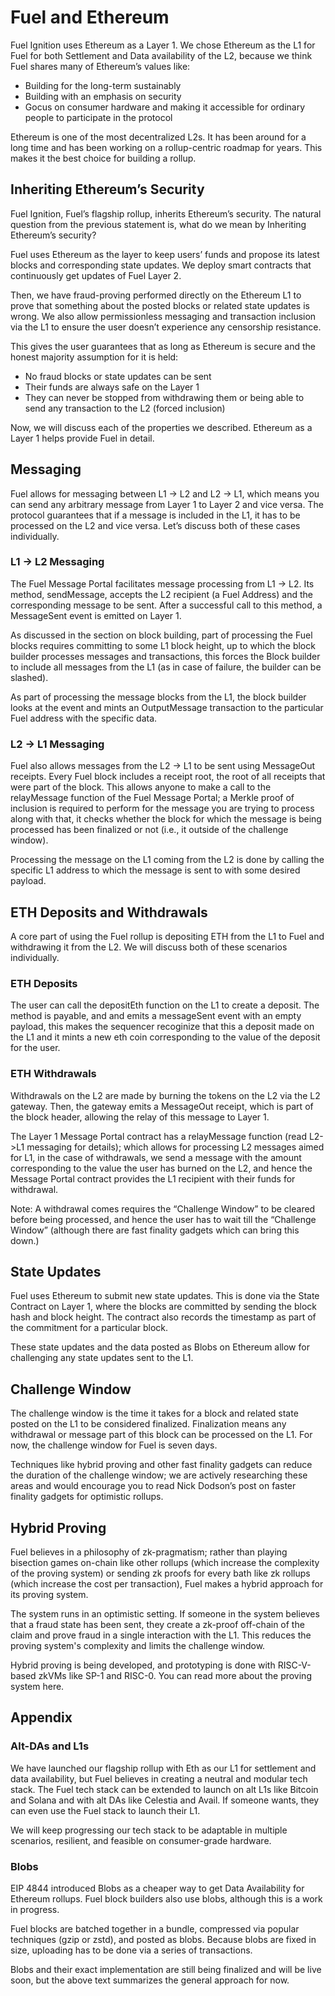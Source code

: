 # Fuel and Ethereum

Fuel Ignition uses Ethereum as a Layer 1. We chose Ethereum as the L1 for Fuel for both Settlement and Data availability of the L2, because we think Fuel shares many of Ethereum’s values like:

- Building for the long-term sustainably
- Building with an emphasis on security
- Gocus on consumer hardware and making it accessible for ordinary people to participate in the protocol

Ethereum is one of the most decentralized L2s. It has been around for a long time and has been working on a rollup-centric roadmap for years. This makes it the best choice for building a rollup.

## Inheriting Ethereum’s Security

Fuel Ignition, Fuel’s flagship rollup, inherits Ethereum’s security. The natural question from the previous statement is, what do we mean by Inheriting Ethereum’s security?

Fuel uses Ethereum as the layer to keep users’ funds and propose its latest blocks and corresponding state updates. We deploy smart contracts that continuously get updates of Fuel Layer 2. 

Then, we have fraud-proving performed directly on the Ethereum L1 to prove that something about the posted blocks or related state updates is wrong. We also allow permissionless messaging and transaction inclusion via the L1 to ensure the user doesn’t experience any censorship resistance.

This gives the user guarantees that as long as Ethereum is secure and the honest majority assumption for it is held:

- No fraud blocks or state updates can be sent
- Their funds are always safe on the Layer 1
- They can never be stopped from withdrawing them or being able to send any transaction to the L2 (forced inclusion)

Now, we will discuss each of the properties we described. Ethereum as a Layer 1 helps provide Fuel in detail.

## Messaging

Fuel allows for messaging between L1 → L2 and L2 → L1, which means you can send any arbitrary message from Layer 1 to Layer 2 and vice versa. The protocol guarantees that if a message is included in the L1, it has to be processed on the L2 and vice versa. Let’s discuss both of these cases individually.

### L1 → L2 Messaging

The Fuel Message Portal facilitates message processing from L1 -> L2. Its method, sendMessage, accepts the L2 recipient (a Fuel Address) and the corresponding message to be sent. After a successful call to this method, a MessageSent event is emitted on Layer 1.

As discussed in the section on block building, part of processing the Fuel blocks requires committing to some L1 block height, up to which the block builder processes messages and transactions, this forces the Block builder to include all messages from the L1 (as in case of failure, the builder can be slashed).

As part of processing the message blocks from the L1, the block builder looks at the event and mints an OutputMessage transaction to the particular Fuel address with the specific data.

### L2 → L1 Messaging

Fuel also allows messages from the L2 -> L1 to be sent using MessageOut receipts. Every Fuel block includes a receipt root, the root of all receipts that were part of the block. This allows anyone to make a call to the relayMessage function of the Fuel Message Portal; a Merkle proof of inclusion is required to perform for the message you are trying to process along with that, it checks whether the block for which the message is being processed has been finalized or not (i.e., it outside of the challenge window).

Processing the message on the L1 coming from the L2 is done by calling the specific L1 address to which the message is sent to with some desired payload.

## ETH Deposits and Withdrawals

A core part of using the Fuel rollup is depositing ETH from the L1 to Fuel and withdrawing it from the L2. We will discuss both of these scenarios individually.

### ETH Deposits

The user can call the depositEth function on the L1 to create a deposit. The method is payable, and and emits a messageSent event with an empty payload, this makes the sequencer recoginize that this a deposit made on the L1 and it mints a new eth coin corresponding to the value of the deposit for the user.

### ETH Withdrawals

Withdrawals on the L2 are made by burning the tokens on the L2 via the L2 gateway. Then, the gateway emits a MessageOut receipt, which is part of the block header, allowing the relay of this message to Layer 1.

The Layer 1 Message Portal contract has a relayMessage function (read L2->L1 messaging for details); which allows for processing L2 messages aimed for L1, in the case of withdrawals, we send a message with the amount corresponding to the value the user has burned on the L2, and hence the Message Portal contract provides the L1 recipient with their funds for withdrawal.

Note: A withdrawal comes requires the “Challenge Window” to be cleared before being processed, and hence the user has to wait till the “Challenge Window” (although there are fast finality gadgets which can bring this down.)

## State Updates

Fuel uses Ethereum to submit new state updates. This is done via the State Contract on Layer 1, where the blocks are committed by sending the block hash and block height. The contract also records the timestamp as part of the commitment for a particular block.

These state updates and the data posted as Blobs on Ethereum allow for challenging any state updates sent to the L1.

## Challenge Window

The challenge window is the time it takes for a block and related state posted on the L1 to be considered finalized. Finalization means any withdrawal or message part of this block can be processed on the L1. For now, the challenge window for Fuel is seven days.

Techniques like hybrid proving and other fast finality gadgets can reduce the duration of the challenge window; we are actively researching these areas and would encourage you to read Nick Dodson’s post on faster finality gadgets for optimistic rollups.

## Hybrid Proving

Fuel believes in a philosophy of zk-pragmatism; rather than playing bisection games on-chain like other rollups (which increase the complexity of the proving system)  or sending zk proofs for every bath like zk rollups (which increase the cost per transaction), Fuel makes a hybrid approach for its proving system.

The system runs in an optimistic setting. If someone in the system believes that a fraud state has been sent, they create a zk-proof off-chain of the claim and prove fraud in a single interaction with the L1. This reduces the proving system's complexity and limits the challenge window.

Hybrid proving is being developed, and prototyping is done with RISC-V-based zkVMs like SP-1 and RISC-0. You can read more about the proving system here.

## Appendix

### Alt-DAs and L1s

We have launched our flagship rollup with Eth as our L1 for settlement and data availability, but Fuel believes in creating a neutral and modular tech stack. The Fuel tech stack can be extended to launch on alt L1s like Bitcoin and Solana and with alt DAs like Celestia and Avail. If someone wants, they can even use the Fuel stack to launch their L1. 

We will keep progressing our tech stack to be adaptable in multiple scenarios, resilient, and feasible on consumer-grade hardware.

### Blobs

EIP 4844 introduced Blobs as a cheaper way to get Data Availability for Ethereum rollups. Fuel block builders also use blobs, although this is a work in progress.

Fuel blocks are batched together in a bundle, compressed via popular techniques (gzip or zstd), and posted as blobs. Because blobs are fixed in size, uploading has to be done via a series of transactions.

Blobs and their exact implementation are still being finalized and will be live soon, but the above text summarizes the general approach for now.
